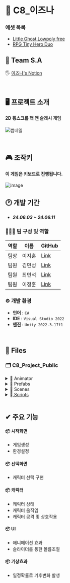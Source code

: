 # 🐳 C8_이즈나
<!------------------------------------------------------------------------------------------------------------------------->
### 에셋 목록

- <a href="https://assetstore.unity.com/packages/3d/characters/little-ghost-lowpoly-free-271926" target="_blank">Little Ghost Lowpoly free</a>
- <a href="https://assetstore.unity.com/packages/3d/characters/humanoids/rpg-tiny-hero-duo-pbr-polyart-225148" target="_blank">RPG Tiny Hero Duo</a>
 
<!------------------------------------------------------------------------------------------------------------------------->


## 📢 Team S.A
🖐 <a href="https://teamsparta.notion.site/423ab0d158994b2093ef4afc17567615" target="_blank">이즈나's Notion</a>

</br>

<!------------------------------------------------------------------------------------------------------------------------->

## 🖥️ 프로젝트 소개
#### 2D 횡스크롤 핵 앤 슬래시 게임

![썸네일](https://github.com/Minssuy99/C11_TheFirstFantasy_Public/assets/101568505/dafa6787-7712-4da6-af87-6a61e16b2f2d)


</br>

<!------------------------------------------------------------------------------------------------------------------------->

## 🎮 조작키
#### 이 게임은 키보드로 진행됩니다.
![image](https://github.com/Minssuy99/C11_TheFirstFantasy_Public/assets/101568505/95575f4f-9490-4acd-b67e-dde8daefd702)


## 🕐 개발 기간
* ___24.06.03 ~ 24.06.11___

### 🧑‍🤝‍🧑 팀 구성 및 역할
|역할|이름|GitHub|
|---|---|---|
|팀장|이지훈|<a href="https://github.com/unm7925" target="_blank">Link</a>|
|팀원|김민성|<a href="https://github.com/Minssuy99" target="_blank">Link</a>|
|팀원|최민석|<a href="https://github.com/snowdolf" target="_blank">Link</a>|
|팀원|이정훈|<a href="https://github.com/whew15" target="_blank">Link</a>|


### ⚙️ 개발 환경
- **언어** : `C#`
- **IDE** : `Visual Studio 2022`
- **엔진** : `Unity 2022.3.17f1`


</br>

<!------------------------------------------------------------------------------------------------------------------------->

## 📝 Files
### 🗂 C8_Project_Public

<details>
<summary> 📁 Animator</summary>
 
  * 🏃‍♀️ ___cloud.controller___
  * 🏃‍♀️ ___cloud2.controller___
  * 🏃‍♀️ ___MainSceneSettingAnimator.controller___
  * 🏃‍♀️ ___NotSelectCharacter.controller___
  * 🏃‍♀️ ___OptionUI.controller___
  * 🏃‍♀️ ___RainEnd.controller___
  * 🏃‍♀️ ___RainStart.controller___
  * 🏃‍♀️ ___SelectSceneAnimator.controller___
  * 🏃‍♀️ ___StartSceneAnimator.controller___

 </details>
 
<!------------------------------------------------------------------------------------------------------------------------->
<details>
<summary>📁 Prefabs</summary>
 
  * 🕹 ___Male.prefab___
  * 🕹 ___Female.prefab___
  * 🕹 ___BGM_Slider_Option.prefab___
  * 🕹 ___SFX_Slider_Option.prefab___
  * 🕹 ___SoundManager.prefab___
  * 🕹 ___SceneManager.prefab___
  * 🕹 ___UIManager.prefab___
  * 🕹 ___OptionUI.prefab___
  </details>
  
<!------------------------------------------------------------------------------------------------------------------------->

<details>
<summary>📁 Scenes</summary>
 
  * ⚙️ ___StartScene.unity___
  * ⚙️ ___SelectScene.unity___
  * ⚙️ ___MainScene.unity___
  </details>
  
<!------------------------------------------------------------------------------------------------------------------------->

<details>
<summary>📁<a href="https://github.com/Minssuy99/C11_TheFirstFantasy_Public/tree/main/Scripts" target="_blank"> Scripts</a></summary>

 </br>

 * 📁<a href="https://github.com/Minssuy99/C11_TheFirstFantasy_Public/tree/main/Scripts/Controller" target="_blank"> Controller</a>
 * 📁<a href="https://github.com/Minssuy99/C11_TheFirstFantasy_Public/tree/main/Scripts/Craft" target="_blank"> Craft</a>
 * 📁<a href="https://github.com/Minssuy99/C11_TheFirstFantasy_Public/tree/main/Scripts/Manager" target="_blank"> Manager</a>
 * 📁<a href="https://github.com/Minssuy99/C11_TheFirstFantasy_Public/tree/main/Scripts/Player" target="_blank"> Player</a>
 * 📁<a href="https://github.com/Minssuy99/C11_TheFirstFantasy_Public/tree/main/Scripts/UI" target="_blank"> UI</a>
  


</details>

<!------------------------------------------------------------------------------------------------------------------------->

</br>

## ✔ 주요 기능
#### 📦 시작화면
- 게임생성
- 환경설정
 
#### 📦 선택화면
- 캐릭터 선택 구현

#### 📦 캐릭터
- 캐릭터 상태
- 캐릭터 움직임
- 캐릭터 공격 및 상호작용

#### 📦 UI
- 애니메이션 효과
- 슬라이더를 통한 볼륨조절

#### 📦 기상효과
- 일정확률로 기후변화 발생














